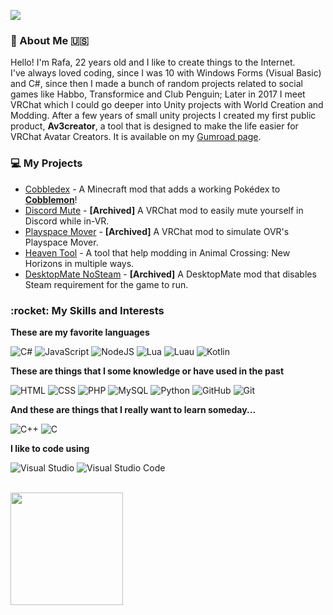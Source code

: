 
![](https://komarev.com/ghpvc/?username=rafacasari&color=006bed)

<h3>📝&nbsp;About Me 🇺🇸</h3>

Hello! I'm Rafa, 22 years old and I like to create things to the Internet.\
I've always loved coding, since I was 10 with Windows Forms (Visual Basic) and C#, since then I made a bunch of random projects related to social games like Habbo, Transformice and Club Penguin; Later in 2017 I meet VRChat which I could go deeper into Unity projects with World Creation and Modding. After a few years of small unity projects I created my first public product, **Av3creator**, a tool that is designed to make the life easier for VRChat Avatar Creators. It is available on my [Gumroad page](https://rafacasari.gumroad.com/).

<h3>💻 My Projects</h3>

- [Cobbledex](https://www.curseforge.com/minecraft/mc-mods/cobbledex) - A Minecraft mod that adds a working Pokédex to **[Cobblemon](https://modrinth.com/mod/cobblemon)**!
- [Discord Mute](https://github.com/Rafacasari/DiscordMute) - **[Archived]** A VRChat mod to easily mute yourself in Discord while in-VR.
- [Playspace Mover](https://github.com/Rafacasari/Playspace-Mover) - **[Archived]** A VRChat mod to simulate OVR's Playspace Mover.
- [Heaven Tool](https://github.com/rafacasari/heaventoolacnh) - A tool that help modding in Animal Crossing: New Horizons in multiple ways.
- [DesktopMate NoSteam](https://github.com/Rafacasari/DesktopMate-NoSteam) - **[Archived]** A DesktopMate mod that disables Steam requirement for the game to run.

<h3>:rocket:&nbsp;My Skills and Interests</h3>

**These are my favorite languages**

  ![C#](https://custom-icon-badges.demolab.com/badge/C%23-%23239120.svg?logo=cshrp&logoColor=white)
  ![JavaScript](https://img.shields.io/badge/JavaScript-F7DF1E?logo=javascript&logoColor=000)
  ![NodeJS](https://img.shields.io/badge/Node.js-6DA55F?logo=node.js&logoColor=white)
  ![Lua](https://img.shields.io/badge/Lua-%232C2D72.svg?logo=lua&logoColor=white)
  ![Luau](https://img.shields.io/badge/-Luau%20(Roblox)-d92b2b?style=flat&logo=Roblox)
  ![Kotlin](https://img.shields.io/badge/Kotlin-%237F52FF.svg?logo=kotlin&logoColor=white)

**These are things that I some knowledge or have used in the past**

  ![HTML](https://img.shields.io/badge/HTML-%23E34F26.svg?logo=html5&logoColor=white)
  ![CSS](https://img.shields.io/badge/CSS-1572B6?logo=css3&logoColor=fff)
  ![PHP](https://img.shields.io/badge/php-%23777BB4.svg?&logo=php&logoColor=white)
  ![MySQL](https://img.shields.io/badge/MySQL-4479A1?logo=mysql&logoColor=fff)
  ![Python](https://img.shields.io/badge/Python-3776AB?logo=python&logoColor=fff)
  ![GitHub](https://img.shields.io/badge/GitHub-%23121011.svg?logo=github&logoColor=white)
  ![Git](https://img.shields.io/badge/Git-F05032?logo=git&logoColor=fff)
    
**And these are things that I really want to learn someday...**

  ![C++](https://img.shields.io/badge/C++-%2300599C.svg?logo=c%2B%2B&logoColor=white)
  ![C](https://img.shields.io/badge/C-00599C?logo=c&logoColor=white)

**I like to code using**

  ![Visual Studio](https://custom-icon-badges.demolab.com/badge/Visual%20Studio-5C2D91.svg?&logo=visual-studio&logoColor=white)
  ![Visual Studio Code](https://custom-icon-badges.demolab.com/badge/Visual%20Studio%20Code-0078d7.svg?logo=vsc&logoColor=white)


<br/>

<a href="https://github.com/Rafacasari">
  <img height="180em" src="https://github-readme-stats.vercel.app/api?username=Rafacasari&theme=dark&show_icons=true" />
</a>
